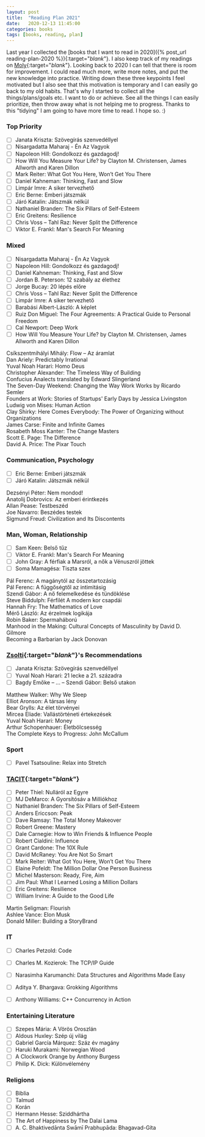 ```yaml
---
layout: post
title:  "Reading Plan 2021"
date:   2020-12-13 11:45:00
categories: books
tags: [books, reading, plan]
---
```


Last year I collected the [books that I want to read in 2020]({% post_url reading-plan-2020 %}){:target="_blank_"}. I also keep track of my readings on [Moly](https://moly.hu){:target="_blank_"}. Looking back to 2020 I can tell that there is room for improvement. I could read much more, write more notes, and put the new knowledge into practice. Writing down these three keypoints I feel motivated but I also see that this motivation is temporary and I can easily go back to my old habits. That's why I started to collect all the things/plans/goals etc. I want to do or achieve. See all the things I can easily prioritize, then throw away what is not helping me to progress. Thanks to this "tidying" I am going to have more time to read. I hope so. :)

### Top Priority

- [ ] Janata Kriszta: Szövegírás szenvedéllyel  
- [ ] Nisargadatta Maharaj - Én Az Vagyok  
- [ ] Napoleon Hill: Gondolkozz és gazdagodj!
- [ ] How Will You Measure Your Life? by Clayton M. Christensen, James Allworth and Karen Dillon
- [ ] Mark Reiter: What Got You Here, Won’t Get You There
- [ ] Daniel Kahneman: Thinking, Fast and Slow
- [ ] Limpár Imre: A siker tervezhető
- [ ] Eric Berne: Emberi játszmák
- [ ] Járó Katalin: Játszmák nélkül
- [ ] Nathaniel Branden: The Six Pillars of Self-Esteem
- [ ] Eric Greitens: Resilience
- [ ] Chris Voss – Tahl Raz: Never Split the Difference
- [ ] Viktor E. Frankl: Man's Search For Meaning  

### Mixed

- [ ] Nisargadatta Maharaj - Én Az Vagyok
- [ ] Napoleon Hill: Gondolkozz és gazdagodj!
- [ ] Daniel Kahneman: Thinking, Fast and Slow
- [ ] Jordan B. Peterson: 12 szabály az élethez
- [ ] Jorge Bucay: 20 lépés előre
- [ ] Chris Voss – Tahl Raz: Never Split the Difference
- [ ] Limpár Imre: A siker tervezhető
- [ ] Barabási Albert-László: A képlet
- [ ] Ruiz Don Miguel: The Four Agreements: A Practical Guide to Personal Freedom
- [ ] Cal Newport: Deep Work
- [ ] How Will You Measure Your Life? by Clayton M. Christensen, James Allworth and Karen Dillon

Csíkszentmihályi Mihály: Flow – Az áramlat  
Dan Ariely: Predictably Irrational  
Yuval Noah Harari: Homo Deus  
Christopher Alexander: The Timeless Way of Building  
Confucius Analects translated by Edward Slingerland  
The Seven-Day Weekend: Changing the Way Work Works by Ricardo Semler  
Founders at Work: Stories of Startups' Early Days by Jessica Livingston  
Ludwig von Mises: Human Action  
Clay Shirky: Here Comes Everybody: The Power of Organizing without Organizations  
James Carse: Finite and Infinite Games  
Rosabeth Moss Kanter: The Change Masters  
Scott E. Page: The Difference  
David A. Price: The Pixar Touch  

### Communication, Psychology

- [ ] Eric Berne: Emberi játszmák
- [ ] Járó Katalin: Játszmák nélkül

Dezsényi Péter: Nem mondod!  
Anatolij Dobrovics: Az emberi érintkezés  
Allan Pease: Testbeszéd  
Joe Navarro: Beszédes testek  
Sigmund Freud: Civilization and Its Discontents  

### Man, Woman, Relationship

- [ ] Sam Keen: Belső tűz
- [ ] Viktor E. Frankl: Man's Search For Meaning  
- [ ] John Gray: A férfiak a Marsról, a nők a Vénuszról jöttek
- [ ] Soma Mamagésa: Tiszta szex

Pál Ferenc: A magánytól az összetartozásig  
Pál Ferenc: A függőségtől az intimitásig  
Szendi Gábor: A nő felemelkedése és tündöklése  
Steve Biddulph: Férfilét A modern kor csapdái  
Hannah Fry: The Mathematics of Love  
Mérő László: Az érzelmek logikája  
Robin Baker: Spermaháború  
Manhood in the Making: Cultural Concepts of Masculinity by David D. Gilmore  
Becoming a Barbarian by Jack Donovan  

### [Zsolti][Zsolti]{:target="_blank_"}'s Recommendations

- [ ] Janata Kriszta: Szövegírás szenvedéllyel  
- [ ] Yuval Noah Harari: 21 lecke a 21. századra
- [ ] Bagdy Emőke – ... – Szendi Gábor: Belső utakon

Matthew Walker: Why We Sleep  
Elliot Aronson: A társas lény  
Bear Grylls: Az élet törvényei  
Mircea Eliade: Vallástörténeti értekezések  
Yuval Noah Harari: Money  
Arthur Schopenhauer: Életbölcsesség  
The Complete Keys to Progress: John McCallum  

### Sport

- [ ] Pavel Tsatsouline: Relax into Stretch

### [TACIT][TACIT]{:target="_blank_"}

- [ ] Peter Thiel: Nulláról az Egyre  
- [ ] MJ DeMarco: A Gyorsítósáv a Milliókhoz  
- [ ] Nathaniel Branden: The Six Pillars of Self-Esteem
- [ ] Anders Ericcson: Peak
- [ ] Dave Ramsay: The Total Money Makeover
- [ ] Robert Greene: Mastery
- [ ] Dale Carnegie: How to Win Friends & Influence People
- [ ] Robert Cialdini: Influence
- [ ] Grant Cardone: The 10X Rule
- [ ] David McRaney: You Are Not So Smart
- [ ] Mark Reiter: What Got You Here, Won’t Get You There
- [ ] Elaine Pofeldt: The Million Dollar One Person Business
- [ ] Michel Masterson: Ready, Fire, Aim
- [ ] Jim Paul: What I Learned Losing a Million Dollars
- [ ] Eric Greitens: Resilience
- [ ] William Irvine: A Guide to the Good Life

Martin Seligman: Flourish  
Ashlee Vance: Elon Musk  
Donald Miller: Building a StoryBrand  

### IT

- [ ] Charles Petzold: Code  
- [ ] Charles M. Kozierok: The TCP/IP Guide  
- [ ] Narasimha Karumanchi: Data Structures and Algorithms Made Easy  
- [ ] Aditya Y. Bhargava: Grokking Algorithms  
- [ ] Anthony Williams: C++ Concurrency in Action  


### Entertaining Literature

- [ ] Szepes Mária: A Vörös Oroszlán  
- [ ] Aldous Huxley: Szép új világ  
- [ ] Gabriel García Márquez: Száz év magány  
- [ ] Haruki Murakami: Norwegian Wood  
- [ ] A Clockwork Orange by Anthony Burgess  
- [ ] Philip K. Dick: Különvélemény  

### Religions

- [ ] Biblia  
- [ ] Talmud  
- [ ] Korán  
- [ ] Hermann Hesse: Sziddhártha  
- [ ] The Art of Happiness by The Dalai Lama  
- [ ] A. C. Bhaktivedānta Swāmī Prabhupāda: Bhagavad-Gíta  

[Zsolti]: http://confidenceandpower.hu/edzo/galba-zsolt/
[TACIT]:  https://www.tacitproject.hu/30-konyv-ami-boldogabba-gazdagabba-es-okosabba-tett/
